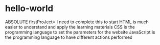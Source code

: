 # hello-world
ABSOLUTE firstProJect=
I need to complete this to start
HTML is much easier to understand and apply the learning materials
CSS is the programming language to set the parameters for the website
JavaScript is the programming language to have different actions performed
